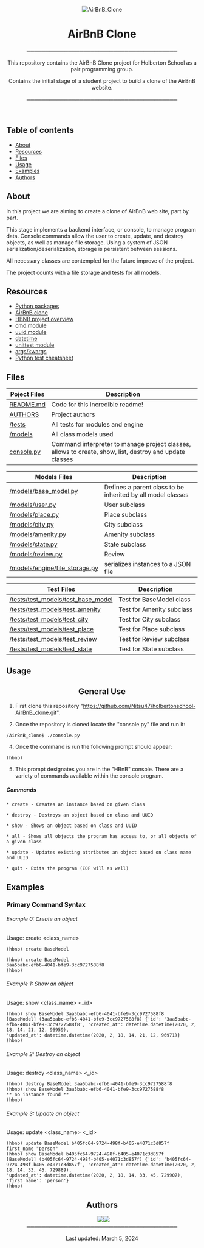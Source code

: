 <div align="center">

![AirBnB_Clone](https://github.com/Nitsu47/holbertonschool-AirBnB_clone/assets/135637506/f1f3b282-0acb-4f0a-ba79-5f1678859dbf)
  
<h1> AirBnB Clone </h1>


════════════════════════════════════════ 

This repository contains the AirBnB Clone project for Holberton School as a pair programming group.


Contains the initial stage of a student project to build a clone of the AirBnB website. 


</div>

<div align="center">

════════════════════════════════════════ 

</div>

<br>

## Table of contents
* [About](#about)
* [Resources](#resources)
* [Files](#files)
* [Usage](#usage)
* [Examples](#examples)
* [Authors](#authors)

<h2>About</h2>
In this project we are aiming to create a clone of AirBnB web site, part by part.

This stage implements a backend interface, or console, to manage program data. Console commands allow the user to create, update, and destroy objects, as well as manage file storage. Using a system of JSON serialization/deserialization, storage is persistent between sessions.

All necessary classes are contempled for the future improve of the project.

The project counts with a file storage and tests for all models.

<h2>Resources</h2>
  
- [Python packages](https://intranet.hbtn.io/concepts/66)
- [AirBnB clone](https://intranet.hbtn.io/concepts/74)
- [HBNB project overview](https://youtu.be/E12Xc3H2xqo)
- [cmd module](https://docs.python.org/3.4/library/cmd.html)
- [uuid module](https://docs.python.org/3.4/library/uuid.html)
- [datetime](https://docs.python.org/3.4/library/datetime.html)
- [unittest module](https://docs.python.org/3.4/library/unittest.html#module-unittest)
- [args/kwargs](https://yasoob.me/2013/08/04/args-and-kwargs-in-python-explained/)
- [Python test cheatsheet](https://www.pythonsheets.com/notes/python-tests.html)
</details>

<h2>Files</h2>

| Poject Files | Description |
| ----- | ------ |
|[README.md](https://github.com/Nitsu47/holbertonschool-AirBnB_clone/blob/master/README.md) | Code for this incredible readme! |
|[AUTHORS](https://github.com/Nitsu47/holbertonschool-AirBnB_clone/blob/master/AUTHORS.txt) | Project authors |
|[/tests](https://github.com/Nitsu47/holbertonschool-AirBnB_clone/tree/master/tests) | All tests for modules and engine |
|[/models](https://github.com/Nitsu47/holbertonschool-AirBnB_clone/tree/master/models) | All class models used |
|[console.py](https://github.com/Nitsu47/holbertonschool-AirBnB_clone/blob/master/console.py) | Command interpreter to manage project classes, allows to create, show, list, destroy and update classes |

| Models Files | Description |
| ----- | ------ |
|[/models/base_model.py](https://github.com/Nitsu47/holbertonschool-AirBnB_clone/blob/master/models/base_model.py) | Defines a parent class to be inherited by all model classes|
|[/models/user.py](https://github.com/Nitsu47/holbertonschool-AirBnB_clone/blob/master/models/user.py) | User subclass|
[/models/place.py](https://github.com/Nitsu47/holbertonschool-AirBnB_clone/blob/master/models/place.py) | Place subclass|
[/models/city.py](https://github.com/Nitsu47/holbertonschool-AirBnB_clone/blob/master/models/city.py) | City subclass|
[/models/amenity.py](https://github.com/Nitsu47/holbertonschool-AirBnB_clone/blob/master/models/amenity.py) | Amenity subclass |
[/models/state.py](https://github.com/Nitsu47/holbertonschool-AirBnB_clone/blob/master/models/state.py) | State subclass |
[/models/review.py](https://github.com/Nitsu47/holbertonschool-AirBnB_clone/blob/master/models/review.py) | Review |
[/models/engine/file_storage.py](https://github.com/Nitsu47/holbertonschool-AirBnB_clone/blob/master/models/engine/file_storage.py) | serializes instances to a JSON file |

| Test Files | Description |
| ----- | ------ |
|[/tests/test_models/test_base_model](https://github.com/Nitsu47/holbertonschool-AirBnB_clone/blob/master/tests/test_models/test_base_model.py)| Test for BaseModel class |
|[/tests/test_models/test_amenity](https://github.com/Nitsu47/holbertonschool-AirBnB_clone/blob/master/tests/test_models/test_amenity.py)| Test for Amenity subclass |
|[/tests/test_models/test_city](https://github.com/Nitsu47/holbertonschool-AirBnB_clone/blob/master/tests/test_models/test_city.py)| Test for City subclass |
|[/tests/test_models/test_place](https://github.com/Nitsu47/holbertonschool-AirBnB_clone/blob/master/tests/test_models/test_place.py)| Test for Place subclass |
|[/tests/test_models/test_review](https://github.com/Nitsu47/holbertonschool-AirBnB_clone/blob/master/tests/test_models/test_review.py)| Test for Review subclass |
|[/tests/test_models/test_state](https://github.com/Nitsu47/holbertonschool-AirBnB_clone/blob/master/tests/test_models/test_state.py)| Test for State subclass |

</details>

<h2>Usage</h2>
<center> <h2>General Use</h2> </center>

1. First clone this repository "https://github.com/Nitsu47/holbertonschool-AirBnB_clone.git".

3. Once the repository is cloned locate the "console.py" file and run it:
```
/AirBnB_clone$ ./console.py
```
4. Once the command is run the following prompt should appear:
```
(hbnb)
```
5. This prompt designates you are in the "HBnB" console. There are a variety of commands available within the console program.
##### Commands
    * create - Creates an instance based on given class

    * destroy - Destroys an object based on class and UUID

    * show - Shows an object based on class and UUID

    * all - Shows all objects the program has access to, or all objects of a given class

    * update - Updates existing attributes an object based on class name and UUID

    * quit - Exits the program (EOF will as well)

</details>

<h2>Examples</h2>
<h3>Primary Command Syntax</h3>

###### Example 0: Create an object
Usage: create <class_name>
```
(hbnb) create BaseModel
```
```
(hbnb) create BaseModel
3aa5babc-efb6-4041-bfe9-3cc9727588f8
(hbnb)                   
```
###### Example 1: Show an object
Usage: show <class_name> <_id>

```
(hbnb) show BaseModel 3aa5babc-efb6-4041-bfe9-3cc9727588f8
[BaseModel] (3aa5babc-efb6-4041-bfe9-3cc9727588f8) {'id': '3aa5babc-efb6-4041-bfe9-3cc9727588f8', 'created_at': datetime.datetime(2020, 2, 18, 14, 21, 12, 96959), 
'updated_at': datetime.datetime(2020, 2, 18, 14, 21, 12, 96971)}
(hbnb)  
```
###### Example 2: Destroy an object
Usage: destroy <class_name> <_id>
```
(hbnb) destroy BaseModel 3aa5babc-efb6-4041-bfe9-3cc9727588f8
(hbnb) show BaseModel 3aa5babc-efb6-4041-bfe9-3cc9727588f8
** no instance found **
(hbnb)   
```
###### Example 3: Update an object
Usage: update <class_name> <_id>
```
(hbnb) update BaseModel b405fc64-9724-498f-b405-e4071c3d857f first_name "person"
(hbnb) show BaseModel b405fc64-9724-498f-b405-e4071c3d857f
[BaseModel] (b405fc64-9724-498f-b405-e4071c3d857f) {'id': 'b405fc64-9724-498f-b405-e4071c3d857f', 'created_at': datetime.datetime(2020, 2, 18, 14, 33, 45, 729889), 
'updated_at': datetime.datetime(2020, 2, 18, 14, 33, 45, 729907), 'first_name': 'person'}
(hbnb)
```
</details>
<div align="center">


## Authors
  
&ensp;[<img src="https://img.shields.io/badge/Nitsu47-%23121011.svg?style=for-the-badge&logo=github&logoColor=white">](https://github.com/Nitsu47)[<img src="https://img.shields.io/badge/Baguvix-%23121011.svg?style=for-the-badge&logo=github&logoColor=white">](https://github.com/Baguvix)
<br>
════════════════════════════════════════
<br>

Last updated: March 5, 2024

</div>
